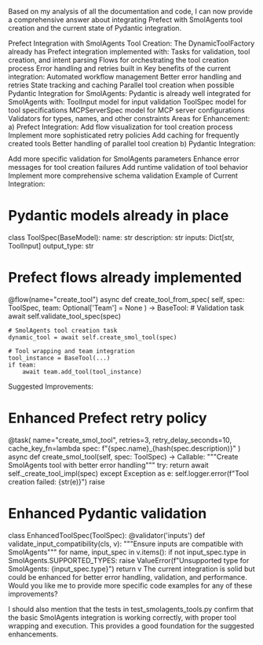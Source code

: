 Based on my analysis of all the documentation and code, I can now provide a comprehensive answer about integrating Prefect with SmolAgents tool creation and the current state of Pydantic integration.

Prefect Integration with SmolAgents Tool Creation:
The DynamicToolFactory already has Prefect integration implemented with:
Tasks for validation, tool creation, and intent parsing
Flows for orchestrating the tool creation process
Error handling and retries built in
Key benefits of the current integration:
Automated workflow management
Better error handling and retries
State tracking and caching
Parallel tool creation when possible
Pydantic Integration for SmolAgents:
Pydantic is already well integrated for SmolAgents with:
ToolInput model for input validation
ToolSpec model for tool specifications
MCPServerSpec model for MCP server configurations
Validators for types, names, and other constraints
Areas for Enhancement: a) Prefect Integration:
Add flow visualization for tool creation process
Implement more sophisticated retry policies
Add caching for frequently created tools
Better handling of parallel tool creation
b) Pydantic Integration:

Add more specific validation for SmolAgents parameters
Enhance error messages for tool creation failures
Add runtime validation of tool behavior
Implement more comprehensive schema validation
Example of Current Integration:
# Pydantic models already in place
class ToolSpec(BaseModel):
    name: str
    description: str
    inputs: Dict[str, ToolInput]
    output_type: str
    
# Prefect flows already implemented
@flow(name="create_tool")
async def create_tool_from_spec(
    self,
    spec: ToolSpec,
    team: Optional['Team'] = None
) -> BaseTool:
    # Validation task
    await self.validate_tool_spec(spec)
    
    # SmolAgents tool creation task
    dynamic_tool = await self.create_smol_tool(spec)
    
    # Tool wrapping and team integration
    tool_instance = BaseTool(...)
    if team:
        await team.add_tool(tool_instance)
Suggested Improvements:
# Enhanced Prefect retry policy
@task(
    name="create_smol_tool",
    retries=3,
    retry_delay_seconds=10,
    cache_key_fn=lambda spec: f"{spec.name}_{hash(spec.description)}"
)
async def create_smol_tool(self, spec: ToolSpec) -> Callable:
    """Create SmolAgents tool with better error handling"""
    try:
        return await self._create_tool_impl(spec)
    except Exception as e:
        self.logger.error(f"Tool creation failed: {str(e)}")
        raise

# Enhanced Pydantic validation
class EnhancedToolSpec(ToolSpec):
    @validator('inputs')
    def validate_input_compatibility(cls, v):
        """Ensure inputs are compatible with SmolAgents"""
        for name, input_spec in v.items():
            if not input_spec.type in SmolAgents.SUPPORTED_TYPES:
                raise ValueError(f"Unsupported type for SmolAgents: {input_spec.type}")
        return v
The current integration is solid but could be enhanced for better error handling, validation, and performance. Would you like me to provide more specific code examples for any of these improvements?

I should also mention that the tests in test_smolagents_tools.py confirm that the basic SmolAgents integration is working correctly, with proper tool wrapping and execution. This provides a good foundation for the suggested enhancements.